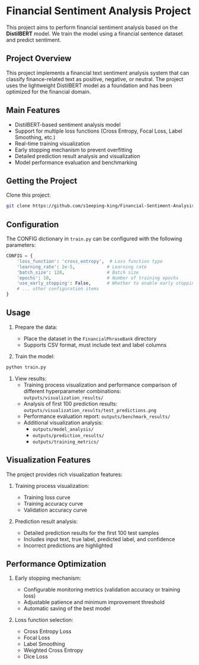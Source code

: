 # Financial Sentiment Analysis Project

This project aims to perform financial sentiment analysis based on the **DistilBERT** model. We train the model using a financial sentence dataset and predict sentiment.

## Project Overview

This project implements a financial text sentiment analysis system that can classify finance-related text as positive, negative, or neutral. The project uses the lightweight DistilBERT model as a foundation and has been optimized for the financial domain.

## Main Features

- DistilBERT-based sentiment analysis model
- Support for multiple loss functions (Cross Entropy, Focal Loss, Label Smoothing, etc.)
- Real-time training visualization
- Early stopping mechanism to prevent overfitting
- Detailed prediction result analysis and visualization
- Model performance evaluation and benchmarking

## Getting the Project

Clone this project:

```bash id=bash0
git clone https://github.com/s1eeping-king/Financial-Sentiment-Analysis.git
```

## Configuration

The CONFIG dictionary in `train.py` can be configured with the following parameters:

```python id=python1
CONFIG = {
    'loss_function': 'cross_entropy',  # Loss function type
    'learning_rate': 2e-5,            # Learning rate
    'batch_size': 128,                # Batch size
    'epochs': 10,                     # Number of training epochs
    'use_early_stopping': False,      # Whether to enable early stopping
    # ... other configuration items
}
```

## Usage

1. Prepare the data:
   - Place the dataset in the `FinancialPhraseBank` directory
   - Supports CSV format, must include text and label columns

2. Train the model:

```bash id=bash2
python train.py
```

1. View results:
   - Training process visualization and performance comparison of different hyperparameter combinations: `outputs/visualization_results/`
   - Analysis of first 100 prediction results: `outputs/visualization_results/test_predictions.png`
   - Performance evaluation report: `outputs/benchmark_results/`
   - Additional visualization analysis:
       - `outputs/model_analysis/`
       - `outputs/prediction_results/`
       - `outputs/training_metrics/`

## Visualization Features

The project provides rich visualization features:

1. Training process visualization:
   - Training loss curve
   - Training accuracy curve
   - Validation accuracy curve

2. Prediction result analysis:
   - Detailed prediction results for the first 100 test samples
   - Includes input text, true label, predicted label, and confidence
   - Incorrect predictions are highlighted

## Performance Optimization

1. Early stopping mechanism:
   - Configurable monitoring metrics (validation accuracy or training loss)
   - Adjustable patience and minimum improvement threshold
   - Automatic saving of the best model

2. Loss function selection:
   - Cross Entropy Loss
   - Focal Loss
   - Label Smoothing
   - Weighted Cross Entropy
   - Dice Loss
